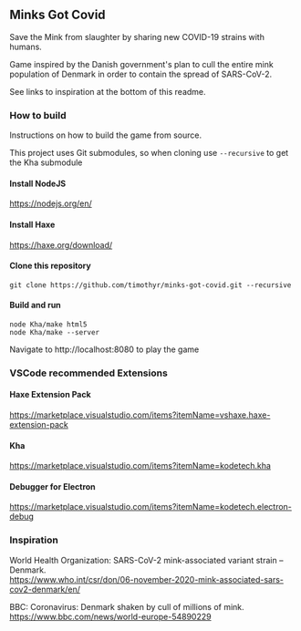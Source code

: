 ## Minks Got Covid

Save the Mink from slaughter by sharing new COVID-19 strains with humans.

Game inspired by the Danish government's plan to cull the entire mink population of Denmark in order to contain the spread of SARS-CoV-2. 

See links to inspiration at the bottom of this readme.

### How to build

Instructions on how to build the game from source. 

This project uses Git submodules, so when cloning use `--recursive` to get the Kha submodule

#### Install NodeJS

https://nodejs.org/en/

#### Install Haxe

https://haxe.org/download/

#### Clone this repository

`git clone https://github.com/timothyr/minks-got-covid.git --recursive`

#### Build and run

```
node Kha/make html5     
node Kha/make --server
```
Navigate to http://localhost:8080 to play the game

### VSCode recommended Extensions

#### Haxe Extension Pack

https://marketplace.visualstudio.com/items?itemName=vshaxe.haxe-extension-pack

#### Kha

https://marketplace.visualstudio.com/items?itemName=kodetech.kha

#### Debugger for Electron

https://marketplace.visualstudio.com/items?itemName=kodetech.electron-debug

### Inspiration
World Health Organization: SARS-CoV-2 mink-associated variant strain – Denmark.  
https://www.who.int/csr/don/06-november-2020-mink-associated-sars-cov2-denmark/en/

BBC: Coronavirus: Denmark shaken by cull of millions of mink.  
https://www.bbc.com/news/world-europe-54890229
